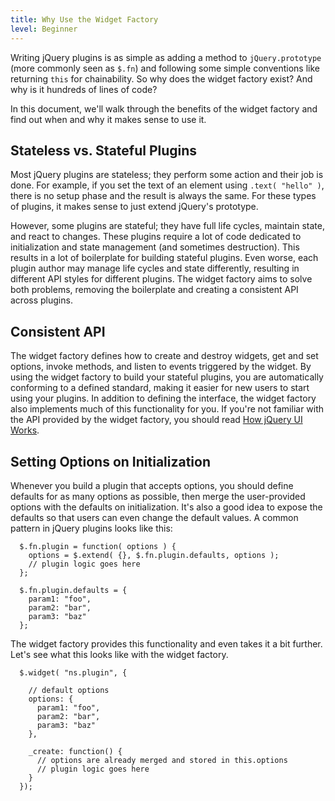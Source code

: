 ```yaml
---
title: Why Use the Widget Factory
level: Beginner
---
```



Writing jQuery plugins is as simple as adding a method to `jQuery.prototype`
(more commonly seen as `$.fn`) and following some simple conventions like returning `this` for chainability.
So why does the widget factory exist? And why is it hundreds of lines of code?

In this document, we'll walk through the benefits of the widget factory and find out
when and why it makes sense to use it.

## Stateless vs. Stateful Plugins

Most jQuery plugins are stateless; they perform some action and their job is done.
For example, if you set the text of an element using `.text( "hello" )`,
there is no setup phase and the result is always the same.
For these types of plugins, it makes sense to just extend jQuery's prototype.

However, some plugins are stateful; they have full life cycles, maintain state, and react to changes.
These plugins require a lot of code dedicated to initialization and state management (and sometimes destruction).
This results in a lot of boilerplate for building stateful plugins.
Even worse, each plugin author may manage life cycles and state differently,
resulting in different API styles for different plugins.
The widget factory aims to solve both problems,
removing the boilerplate and creating a consistent API across plugins.

## Consistent API

The widget factory defines how to create and destroy widgets,
get and set options, invoke methods, and listen to events triggered by the widget.
By using the widget factory to build your stateful plugins,
you are automatically conforming to a defined standard,
making it easier for new users to start using your plugins.
In addition to defining the interface,
the widget factory also implements much of this functionality for you.
If you're not familiar with the API provided by the widget factory,
you should read [How jQuery UI Works](how-jquery-ui-works.md).

## Setting Options on Initialization

Whenever you build a plugin that accepts options,
you should define defaults for as many options as possible,
then merge the user-provided options with the defaults on initialization.
It's also a good idea to expose the defaults so that users can even change the default values.
A common pattern in jQuery plugins looks like this:

```
  $.fn.plugin = function( options ) {
    options = $.extend( {}, $.fn.plugin.defaults, options );
    // plugin logic goes here
  };
  
  $.fn.plugin.defaults = {
    param1: "foo",
    param2: "bar",
    param3: "baz"
  };
```

The widget factory provides this functionality and even takes it a bit further.
Let's see what this looks like with the widget factory.

```
  $.widget( "ns.plugin", {
  
    // default options
    options: {
      param1: "foo",
      param2: "bar",
      param3: "baz"
    },
    
    _create: function() {
      // options are already merged and stored in this.options
      // plugin logic goes here
    }
  });
```